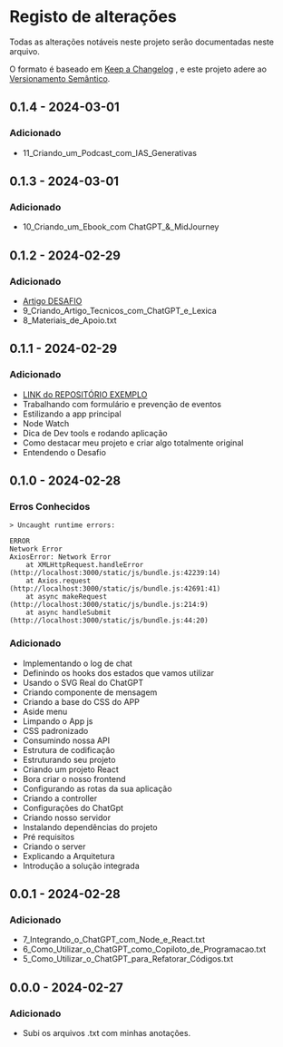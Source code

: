 # Registo de alterações
Todas as alterações notáveis neste projeto serão documentadas neste arquivo.

O formato é baseado em [Keep a Changelog](https://keepachangelog.com/pt-BR/1.1.0/) , e este projeto adere ao [Versionamento Semântico](https://semver.org/lang/pt-BR/).

## 0.1.4 - 2024-03-01

### Adicionado
- 11_Criando_um_Podcast_com_IAS_Generativas

## 0.1.3 - 2024-03-01

### Adicionado
- 10_Criando_um_Ebook_com ChatGPT_&_MidJourney


## 0.1.2 - 2024-02-29

### Adicionado
- [Artigo DESAFIO](/Escolhendo_a_Melhor_Maneira_de_Conversar.pdf)
- 9_Criando_Artigo_Tecnicos_com_ChatGPT_e_Lexica
- 8_Materiais_de_Apoio.txt


## 0.1.1 - 2024-02-29

### Adicionado
- [LINK do REPOSITÓRIO EXEMPLO](https://github.com/felipeAguiarCode/node-react-chatgpt-clone/tree/main/server)
- Trabalhando com formulário e prevenção de eventos
- Estilizando a app principal
- Node Watch
- Dica de Dev tools e rodando aplicação
- Como destacar meu projeto e criar algo totalmente original
- Entendendo o Desafio


## 0.1.0 - 2024-02-28 

### Erros Conhecidos

    > Uncaught runtime errors:

    ERROR
    Network Error
    AxiosError: Network Error
        at XMLHttpRequest.handleError (http://localhost:3000/static/js/bundle.js:42239:14)
        at Axios.request (http://localhost:3000/static/js/bundle.js:42691:41)
        at async makeRequest (http://localhost:3000/static/js/bundle.js:214:9)
        at async handleSubmit (http://localhost:3000/static/js/bundle.js:44:20)

### Adicionado

- Implementando o log de chat
- Definindo os hooks dos estados que vamos utilizar
- Usando o SVG Real do ChatGPT
- Criando componente de mensagem
- Criando a base do CSS do APP
- Aside menu
- Limpando o App js
- CSS padronizado
- Consumindo nossa API
- Estrutura de codificação
- Estruturando seu projeto
- Criando um projeto React
- Bora criar o nosso frontend
- Configurando as rotas da sua aplicação
- Criando a controller
- Configurações do ChatGpt
- Criando nosso servidor
- Instalando dependências do projeto
- Pré requisitos
- Criando o server
- Explicando a Arquitetura
- Introdução a solução integrada

## 0.0.1 - 2024-02-28

### Adicionado
- 7_Integrando_o_ChatGPT_com_Node_e_React.txt
- 6_Como_Utilizar_o_ChatGPT_como_Copiloto_de_Programacao.txt
- 5_Como_Utilizar_o_ChatGPT_para_Refatorar_Códigos.txt


## 0.0.0 - 2024-02-27

### Adicionado
- Subi os arquivos .txt com minhas anotações.


